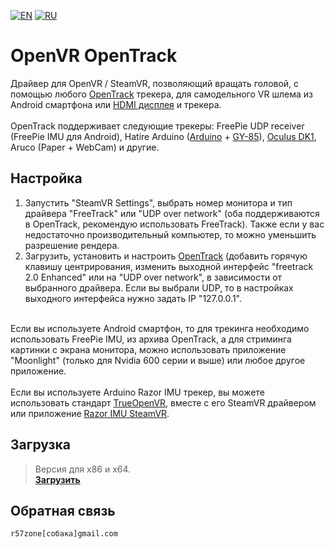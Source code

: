 [![EN](https://user-images.githubusercontent.com/9499881/27683803-659dc988-5cd8-11e7-9c05-0b747e917666.png)](https://github.com/r57zone/OpenVR-OpenTrack/blob/master/README.md) 
[![RU](https://user-images.githubusercontent.com/9499881/27683795-5b0fbac6-5cd8-11e7-929c-057833e01fb1.png)](https://github.com/r57zone/OpenVR-OpenTrack/blob/master/README.RU.md) 
# OpenVR OpenTrack
Драйвер для OpenVR / SteamVR, позволяющий вращать головой, с помощью любого [OpenTrack](https://github.com/opentrack/opentrack) трекера, для самодельного VR шлема из Android смартфона или [HDMI дисплея](http://ali.pub/1llt51) и трекера.<br>
<br>OpenTrack поддерживает следующие трекеры: FreePie UDP receiver (FreePie IMU для Android), Hatire Arduino ([Arduino](http://ali.pub/1lltzk) + [GY-85](http://ali.pub/1lltk0)), [Oculus DK1](http://ali.pub/1llqtf), Aruco (Paper + WebCam) и другие.<br>

## Настройка 
1. Запустить "SteamVR Settings", выбрать номер монитора и тип драйвера "FreeTrack" или "UDP over network" (оба поддерживаются в OpenTrack, рекомендую использовать FreeTrack). Также если у вас недостаточно производительный компьютер, то можно уменьшить разрешение рендера.
2. Загрузить, установить и настроить [OpenTrack](https://github.com/opentrack/opentrack) (добавить горячую клавишу центрирования, изменить выходной интерфейс "freetrack 2.0 Enhanced" или на "UDP over network", в зависимости от выбранного драйвера. Если вы выбрали UDP, то в настройках выходного интерфейса нужно задать IP "127.0.0.1".<br><br>

Если вы используете Android смартфон, то для трекинга необходимо использовать FreePie IMU, из архива OpenTrack, а для стриминга картинки с экрана монитора, можно использовать приложение "Moonlight" (только для Nvidia 600 серии и выше) или любое другое приложение.<br><br>
Если вы используете Arduino Razor IMU трекер, вы можете использовать стандарт [TrueOpenVR](https://github.com/TrueOpenVR), вместе с его SteamVR драйвером или приложение [Razor IMU SteamVR](https://github.com/r57zone/VR-tracking-apps/releases).

## Загрузка
>Версия для x86 и x64.<br>
**[Загрузить](https://github.com/r57zone/OpenVR-OpenTrack/releases)**<br>

## Обратная связь
`r57zone[собака]gmail.com`